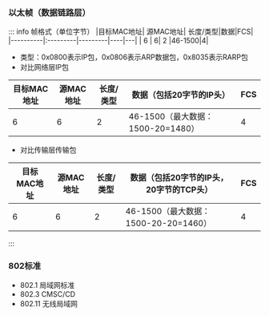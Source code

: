 <!--
 * @Author: 程英明
 * @Date: 2022-08-31 07:28:06
 * @LastEditTime: 2022-08-31 08:02:29
 * @LastEditors: 程英明
 * @Description: 
 * @FilePath: \doc-man\docs\other\network\hight\localnetwork.md
 * QQ:504875043@qq.com
-->
### 以太帧（数据链路层）
::: info 帧格式（单位字节）
|目标MAC地址| 源MAC地址| 长度/类型|数据|FCS|
|----------|:---------|---------|----|---|
| 6 |  6| 2 |46-1500|4|
- 类型：0x0800表示IP包，0x0806表示ARP数据包，0x8035表示RARP包
- 对比网络层IP包

|目标MAC地址| 源MAC地址| 长度/类型|数据（包括20字节的IP头）|FCS|
|----------|---------|---------|----|---|
| 6 |  6| 2 |46-1500（最大数据：1500-20=1480）|4|
- 对比传输层传输包

|目标MAC地址| 源MAC地址| 长度/类型|数据（包括20字节的IP头，20字节的TCP头）|FCS|
|----------|---------|---------|----|---|
| 6 |  6| 2 |46-1500（最大数据：1500-20-20=1460）|4|
:::
### 802标准
- 802.1 局域网标准
- 802.3 CMSC/CD
- 802.11 无线局域网

